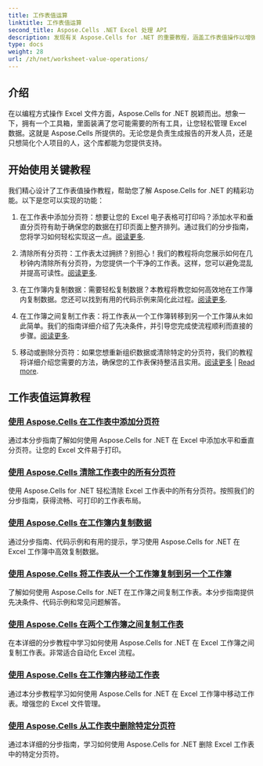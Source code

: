 ```yaml
---
title: 工作表值运算
linktitle: 工作表值运算
second_title: Aspose.Cells .NET Excel 处理 API
description: 发现有关 Aspose.Cells for .NET 的重要教程，涵盖工作表值操作以增强您的 Excel 项目。
type: docs
weight: 28
url: /zh/net/worksheet-value-operations/
---
```

## 介绍

在以编程方式操作 Excel 文件方面，Aspose.Cells for .NET 脱颖而出。想象一下，拥有一个工具箱，里面装满了您可能需要的所有工具，让您轻松管理 Excel 数据。这就是 Aspose.Cells 所提供的。无论您是负责生成报告的开发人员，还是只想简化个人项目的人，这个库都能为您提供支持。

## 开始使用关键教程

我们精心设计了工作表值操作教程，帮助您了解 Aspose.Cells for .NET 的精彩功能。以下是您可以实现的功能：

1. 在工作表中添加分页符：想要让您的 Excel 电子表格可打印吗？添加水平和垂直分页符有助于确保您的数据在打印页面上整齐排列。通过我们的分步指南，您将学习如何轻松实现这一点。[阅读更多](./add-page-breaks/).

2. 清除所有分页符：工作表太过拥挤？别担心！我们的教程将向您展示如何在几秒钟内清除所有分页符，为您提供一个干净的工作表。这样，您可以避免混乱并提高可读性。[阅读更多](./clear-all-page-breaks/).

3. 在工作簿内复制数据：需要轻松复制数据？本教程将教您如何高效地在工作簿内复制数据。您还可以找到有用的代码示例来简化此过程。[阅读更多](./copy-data-within-workbook/).

4. 在工作簿之间复制工作表：将工作表从一个工作簿转移到另一个工作簿从未如此简单。我们的指南详细介绍了先决条件，并引导您完成使流程顺利而直接的步骤。[阅读更多](./copy-worksheet-between-workbooks/).

5. 移动或删除分页符：如果您想重新组织数据或清除特定的分页符，我们的教程将详细介绍您需要的方法，确保您的工作表保持整洁且实用。[阅读更多](./move-worksheet-within-workbook/) | [Read more](./remove-specific-page-break/).

## 工作表值运算教程
### [使用 Aspose.Cells 在工作表中添加分页符](./add-page-breaks/)
通过本分步指南了解如何使用 Aspose.Cells for .NET 在 Excel 中添加水平和垂直分页符。让您的 Excel 文件易于打印。
### [使用 Aspose.Cells 清除工作表中的所有分页符](./clear-all-page-breaks/)
使用 Aspose.Cells for .NET 轻松清除 Excel 工作表中的所有分页符。按照我们的分步指南，获得流畅、可打印的工作表布局。
### [使用 Aspose.Cells 在工作簿内复制数据](./copy-data-within-workbook/)
通过分步指南、代码示例和有用的提示，学习使用 Aspose.Cells for .NET 在 Excel 工作簿中高效复制数据。
### [使用 Aspose.Cells 将工作表从一个工作簿复制到另一个工作簿](./copy-worksheet-between-workbooks/)
了解如何使用 Aspose.Cells for .NET 在工作簿之间复制工作表。本分步指南提供先决条件、代码示例和常见问题解答。
### [使用 Aspose.Cells 在两个工作簿之间复制工作表](./copy-worksheets-between-workbooks/)
在本详细的分步教程中学习如何使用 Aspose.Cells for .NET 在 Excel 工作簿之间复制工作表。非常适合自动化 Excel 流程。
### [使用 Aspose.Cells 在工作簿内移动工作表](./move-worksheet-within-workbook/)
通过本分步教程学习如何使用 Aspose.Cells for .NET 在 Excel 工作簿中移动工作表。增强您的 Excel 文件管理。
### [使用 Aspose.Cells 从工作表中删除特定分页符](./remove-specific-page-break/)
通过本详细的分步指南，学习如何使用 Aspose.Cells for .NET 删除 Excel 工作表中的特定分页符。